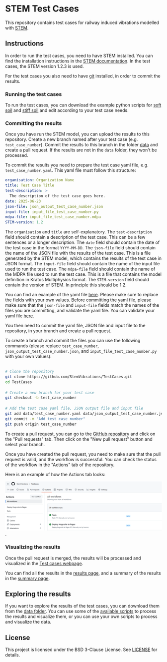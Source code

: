 # STEM Test Cases

This repository contains test cases for railway induced vibrations modelled with [STEM](https://github.com/stemVibrations/stem).

## Instructions

In order to run the test cases, you need to have STEM installed.
You can find the installation instructions in the [STEM documentation](https://stemvibrations.readthedocs.io/v1.2/#stem-installation).
In the test cases, the STEM version 1.2.3 is used.

For the test cases you also need to have [git](https://git-scm.com/) installed, in order to commit the results.


### Running the test cases

To run the test cases, you can download the example python scripts for [soft soil](inputs/soft_soil.py) and
[stiff soil](inputs/stiff_soil.py) and edit according to your test case needs.


### Committing the results

Once you have run the STEM model, you can upload the results to this repository.
Create a new branch named after your test case (e.g. `test_case_number`).
Commit the results to this branch in the folder [data](/data) and create a pull request.
If the results are not in the `data` folder, they won't be processed.

To commit the results you need to prepare the test case yaml file, e.g. `test_case_number.yaml`.
This yaml file must follow this structure:

```yaml
organisation: Organization Name
title: Test Case Title
test-description: >
  The description of the test case goes here.
date: 2025-06-23
json-file: json_output_test_case_number.json
input-file: input_file_test_case_number.py
mdpa-file: input_file_test_case_number.mdpa
STEM-version: 1.2
```

The `organisation` and `title` are self-explanatory.
The `test-description` field should contain a description of the test case. This can be a few sentences or a longer description.
The `date` field should contain the date of the test case in the format `YYYY-MM-DD`.
The `json-file` field should contain the name of the JSON file with the results of the test case. This is a file generated by the STEM model, which contains the results of the test case in JSON format.
The `input-file` field should contain the name of the input file used to run the test case.
The `mdpa-file` field should contain the name of the MDPA file used to run the test case.
This is a file that contains the model definition in Kratos Multiphysics format.
The `STEM-version` field should contain the version of STEM. In principle this should be 1.2.

You can find an example of the yaml file [here](inputs/example_yaml.yaml).
Please make sure to replace the fields with your own values. Before committing the yaml file, please make sure that the `json-file` and `input-file` fields match the names of the files you are committing, and validate the yaml file.
You can validate your yaml file [here](https://www.yamllint.com/).

You then need to commit the yaml file, JSON file and input file to the repository, in your branch and create a pull request.

To create a branch and commit the files you can use the following commands (please replace `test_case_number`, `json_output_test_case_number.json`, and `input_file_test_case_number.py` with your own values):

```bash

# Clone the repository
git clone https://github.com/StemVibrations/TestCases.git
cd TestCases

# Create a new branch for your test case
git checkout -b test_case_number

# Add the test case yaml file, JSON output file and input file
git add data/test_case_number.yaml data/json_output_test_case_number.json data/input_file_test_case_number.py
git commit -m "Add test case number"
git push origin test_case_number
```

To create a pull request, you can go to the [GitHub repository](https://github.com/StemVibrations/TestCases)
and click on the "Pull requests" tab.
Then click on the "New pull request" button and select your branch.

Once you have created the pull request, you need to make sure that the pull request is valid, and the workflow is successful.
You can check the status of the workflow in the "Actions" tab of the repository.

Here is an example of how the Actions tab looks:

![Actions Tab](/static/actions.png).

### Visualizing the results
Once the pull request is merged, the results will be processed and visualized in the [Test cases webpage](https://stemvibrations.github.io/TestCases/).

You can find all the results in the [results page](https://stemvibrations.github.io/TestCases/results), and a summary of the results in the [summary page](https://stemvibrations.github.io/TestCases/summary).


## Exploring the results

If you want to explore the results of the test cases, you can download them from the [data folder](/data).
You can use some of the [available scripts](scripts/process_data.py) to process the results and visualize them,
or you can use your own scripts to process and visualize the data.


## License

This project is licensed under the BSD 3-Clause License. See [LICENSE](LICENSE) for details.
